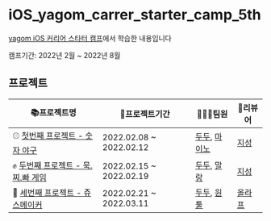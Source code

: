 # iOS_yagom_carrer_starter_camp_5th

[yagom iOS 커리어 스타터 캠프](https://www.yagom-academy.kr/)에서 학습한 내용입니다  

캠프기간: 2022년 2월 ~ 2022년 8월

## 프로젝트
|📚프로젝트명|📆프로젝트기간|🧑🏻‍💻팀원|📝리뷰어|
|--|--|--|--|
|⚾️ [첫번째 프로젝트 - 숫자 야구](https://github.com/FirstDo/ios-number-baseball/tree/5_dudu97)|2022.02.08 ~ 2022.02.12 |[두두](https://github.com/FirstDo), [마이노](https://github.com/Mino777)| [지성](https://github.com/yim2627)|
|✊ [두번째 프로젝트 - 묵.찌.빠 게임](https://github.com/malrang-malrang/ios-rock-paper-scissors/tree/5_malrang)|2022.02.15 ~ 2022.02.19  |[두두](https://github.com/FirstDo), [말랑](https://github.com/kinggoguma)  |[지성](https://github.com/yim2627)|
|🍹 [세번째 프로젝트 - 쥬스메이커](https://github.com/FirstDo/ios-juice-maker/tree/5_dudu97)|2022.02.21 ~ 2022.03.11  |[두두](https://github.com/FirstDo), [원툴](https://github.com/kimt4580)  |[올라프]() |
